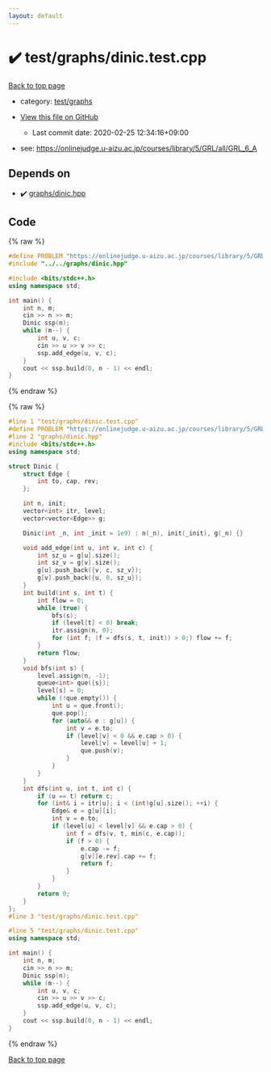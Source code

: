 ```yaml
---
layout: default
---
```


<!-- mathjax config similar to math.stackexchange -->
<script type="text/javascript" async
  src="https://cdnjs.cloudflare.com/ajax/libs/mathjax/2.7.5/MathJax.js?config=TeX-MML-AM_CHTML">
</script>
<script type="text/x-mathjax-config">
  MathJax.Hub.Config({
    TeX: { equationNumbers: { autoNumber: "AMS" }},
    tex2jax: {
      inlineMath: [ ['$','$'] ],
      processEscapes: true
    },
    "HTML-CSS": { matchFontHeight: false },
    displayAlign: "left",
    displayIndent: "2em"
  });
</script>

<script type="text/javascript" src="https://cdnjs.cloudflare.com/ajax/libs/jquery/3.4.1/jquery.min.js"></script>
<script src="https://cdn.jsdelivr.net/npm/jquery-balloon-js@1.1.2/jquery.balloon.min.js" integrity="sha256-ZEYs9VrgAeNuPvs15E39OsyOJaIkXEEt10fzxJ20+2I=" crossorigin="anonymous"></script>
<script type="text/javascript" src="../../../assets/js/copy-button.js"></script>
<link rel="stylesheet" href="../../../assets/css/copy-button.css" />


# :heavy_check_mark: test/graphs/dinic.test.cpp

<a href="../../../index.html">Back to top page</a>

* category: <a href="../../../index.html#2eaf8485dbfd46fcba24af27c0a63ff2">test/graphs</a>
* <a href="{{ site.github.repository_url }}/blob/master/test/graphs/dinic.test.cpp">View this file on GitHub</a>
    - Last commit date: 2020-02-25 12:34:16+09:00


* see: <a href="https://onlinejudge.u-aizu.ac.jp/courses/library/5/GRL/all/GRL_6_A">https://onlinejudge.u-aizu.ac.jp/courses/library/5/GRL/all/GRL_6_A</a>


## Depends on

* :heavy_check_mark: <a href="../../../library/graphs/dinic.hpp.html">graphs/dinic.hpp</a>


## Code

<a id="unbundled"></a>
{% raw %}
```cpp
#define PROBLEM "https://onlinejudge.u-aizu.ac.jp/courses/library/5/GRL/all/GRL_6_A"
#include "../../graphs/dinic.hpp"

#include <bits/stdc++.h>
using namespace std;

int main() {
    int n, m;
    cin >> n >> m;
    Dinic ssp(n);
    while (m--) {
        int u, v, c;
        cin >> u >> v >> c;
        ssp.add_edge(u, v, c);
    }
    cout << ssp.build(0, n - 1) << endl;
}
```
{% endraw %}

<a id="bundled"></a>
{% raw %}
```cpp
#line 1 "test/graphs/dinic.test.cpp"
#define PROBLEM "https://onlinejudge.u-aizu.ac.jp/courses/library/5/GRL/all/GRL_6_A"
#line 2 "graphs/dinic.hpp"
#include <bits/stdc++.h>
using namespace std;

struct Dinic {
    struct Edge {
        int to, cap, rev;
    };

    int n, init;
    vector<int> itr, level;
    vector<vector<Edge>> g;

    Dinic(int _n, int _init = 1e9) : n(_n), init(_init), g(_n) {}

    void add_edge(int u, int v, int c) {
        int sz_u = g[u].size();
        int sz_v = g[v].size();
        g[u].push_back({v, c, sz_v});
        g[v].push_back({u, 0, sz_u});
    }
    int build(int s, int t) {
        int flow = 0;
        while (true) {
            bfs(s);
            if (level[t] < 0) break;
            itr.assign(n, 0);
            for (int f; (f = dfs(s, t, init)) > 0;) flow += f;
        }
        return flow;
    }
    void bfs(int s) {
        level.assign(n, -1);
        queue<int> que({s});
        level[s] = 0;
        while (!que.empty()) {
            int u = que.front();
            que.pop();
            for (auto&& e : g[u]) {
                int v = e.to;
                if (level[v] < 0 && e.cap > 0) {
                    level[v] = level[u] + 1;
                    que.push(v);
                }
            }
        }
    }
    int dfs(int u, int t, int c) {
        if (u == t) return c;
        for (int& i = itr[u]; i < (int)g[u].size(); ++i) {
            Edge& e = g[u][i];
            int v = e.to;
            if (level[u] < level[v] && e.cap > 0) {
                int f = dfs(v, t, min(c, e.cap));
                if (f > 0) {
                    e.cap -= f;
                    g[v][e.rev].cap += f;
                    return f;
                }
            }
        }
        return 0;
    }
};
#line 3 "test/graphs/dinic.test.cpp"

#line 5 "test/graphs/dinic.test.cpp"
using namespace std;

int main() {
    int n, m;
    cin >> n >> m;
    Dinic ssp(n);
    while (m--) {
        int u, v, c;
        cin >> u >> v >> c;
        ssp.add_edge(u, v, c);
    }
    cout << ssp.build(0, n - 1) << endl;
}

```
{% endraw %}

<a href="../../../index.html">Back to top page</a>


